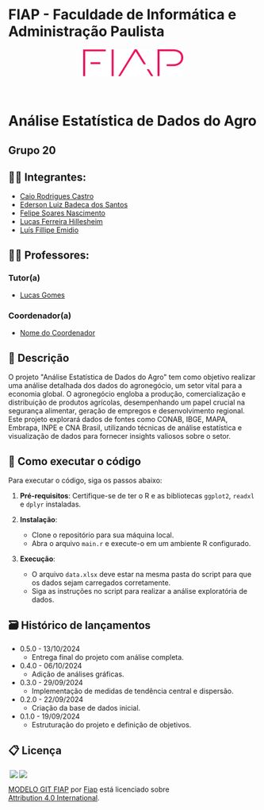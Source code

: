 # FIAP - Faculdade de Informática e Administração Paulista

<p align="center">
<a href= "https://www.fiap.com.br/"><img src="assets/logo-fiap.png" alt="FIAP - Faculdade de Informática e Administração Paulista" border="0" width=40% height=40%></a>
</p>

<br>

# Análise Estatística de Dados do Agro

## Grupo 20

## 👨‍🎓 Integrantes: 
- <a href="https://www.linkedin.com/in/caio-rodrigues-castro">Caio Rodrigues Castro</a> 
- <a href="https://www.linkedin.com/in/ederson-luiz-badeca-dos-santos">Ederson Luiz Badeca dos Santos</a> 
- <a href="https://www.linkedin.com/in/felipe-soares-nascimento">Felipe Soares Nascimento</a>
- <a href="https://www.linkedin.com/in/lucas-ferreira-hillesheim">Lucas Ferreira Hillesheim</a>
- <a href="https://www.linkedin.com/in/luís-fillipe-emidio">Luís Fillipe Emidio</a>


## 👩‍🏫 Professores:
### Tutor(a) 
- <a href="https://www.linkedin.com/in/lucas-gomes-moreira-15a8452a/">Lucas Gomes</a>
### Coordenador(a)
- <a href="https://www.linkedin.com/company/inova-fusca">Nome do Coordenador</a>

## 📜 Descrição

O projeto "Análise Estatística de Dados do Agro" tem como objetivo realizar uma análise detalhada dos dados do agronegócio, um setor vital para a economia global. O agronegócio engloba a produção, comercialização e distribuição de produtos agrícolas, desempenhando um papel crucial na segurança alimentar, geração de empregos e desenvolvimento regional. Este projeto explorará dados de fontes como CONAB, IBGE, MAPA, Embrapa, INPE e CNA Brasil, utilizando técnicas de análise estatística e visualização de dados para fornecer insights valiosos sobre o setor.


## 🔧 Como executar o código

Para executar o código, siga os passos abaixo:

1. **Pré-requisitos**: Certifique-se de ter o R e as bibliotecas `ggplot2`, `readxl` e `dplyr` instaladas.

2. **Instalação**:
   - Clone o repositório para sua máquina local.
   - Abra o arquivo `main.r` e execute-o em um ambiente R configurado.

3. **Execução**:
   - O arquivo `data.xlsx` deve estar na mesma pasta do script para que os dados sejam carregados corretamente.
   - Siga as instruções no script para realizar a análise exploratória de dados.

## 🗃 Histórico de lançamentos

* 0.5.0 - 13/10/2024
    * Entrega final do projeto com análise completa.
* 0.4.0 - 06/10/2024
    * Adição de análises gráficas.
* 0.3.0 - 29/09/2024
    * Implementação de medidas de tendência central e dispersão.
* 0.2.0 - 22/09/2024
    * Criação da base de dados inicial.
* 0.1.0 - 19/09/2024
    * Estruturação do projeto e definição de objetivos.

## 📋 Licença

<img style="height:22px!important;margin-left:3px;vertical-align:text-bottom;" src="https://mirrors.creativecommons.org/presskit/icons/cc.svg?ref=chooser-v1"><img style="height:22px!important;margin-left:3px;vertical-align:text-bottom;" src="https://mirrors.creativecommons.org/presskit/icons/by.svg?ref=chooser-v1"><p xmlns:cc="http://creativecommons.org/ns#" xmlns:dct="http://purl.org/dc/terms/"><a property="dct:title" rel="cc:attributionURL" href="https://github.com/agodoi/template">MODELO GIT FIAP</a> por <a rel="cc:attributionURL dct:creator" property="cc:attributionName" href="https://fiap.com.br">Fiap</a> está licenciado sobre <a href="http://creativecommons.org/licenses/by/4.0/?ref=chooser-v1" target="_blank" rel="license noopener noreferrer" style="display:inline-block;">Attribution 4.0 International</a>.</p>